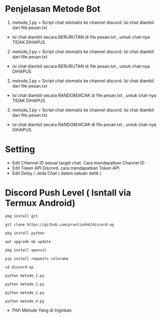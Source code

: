 # Penjelasan Metode Bot
1. metode_1.py = Script chat otomatis ke channel discord. Isi chat diambil dari file pesan.txt 
- isi chat diambil secara BERURUTAN di file pesan.txt , untuk chat-nya TIDAK DIHAPUS
2. metode_1.py = Script chat otomatis ke channel discord. Isi chat diambil dari file pesan.txt 
- isi chat diambil secara BERURUTAN di file pesan.txt , untuk chat-nya DIHAPUS
2. metode_1.py = Script chat otomatis ke channel discord. Isi chat diambil dari file pesan.txt 
- isi chat diambil secara RANDOM/ACAK di file pesan.txt , untuk chat-nya TIDAK DIHAPUS
2. metode_1.py = Script chat otomatis ke channel discord. Isi chat diambil dari file pesan.txt 
- isi chat diambil secara RANDOM/ACAK di file pesan.txt , untuk chat-nya DIHAPUS

# Setting
- Edit CHannel ID sesuai target chat. Cara mendapatkan Channel ID
- Edit Token API Discord. cara mendapatkan Token API
- Edit Delay / Jeda Chat ( dalam satuan detik )


# Discord Push Level ( Isntall via Termux Android) 
```
pkg install git
```
```
git clone https://github.com/prastianhd/discord-up
```
```
pkg install python
```
```
apt upgrade && update
```
```
pkg install openssl
```
```
pip install requests colorama
```
```
cd discord-up
```
```
python metode_1.py
```
```
python metode_2.py
```
```
python metode_2.py
```
```
python metode_4.py
```
- Pilih Metode Yang di Inginkan
